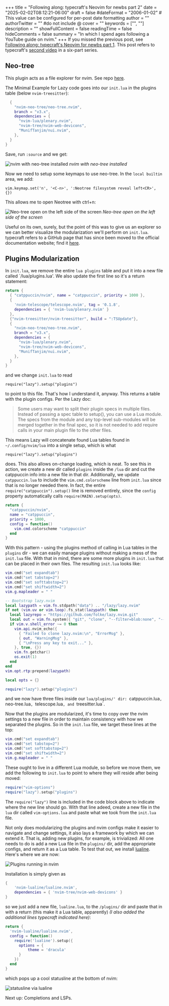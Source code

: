 +++
title = "Following along: typecraft's Neovim for newbs part 2"
date = "2025-02-02T08:12:21-06:00"
draft = false
#dateFormat = "2006-01-02" # This value can be configured for per-post date formatting
author = ""
authorTwitter = "" #do not include @
cover = ""
keywords = ["", ""]
description = ""
showFullContent = false
readingTime = false
hideComments = false
summary = "In which I spend ages following a YouTube guide on nvim."
+++
If you missed the previous post, see [Following along: typecraft's Neovim for newbs part 1](2025-2-2-nvim-newb-1.md). This post refers to typecraft's [second videp](https://www.youtube.com/watch?v=4zyZ3sw_ulc&list=PLsz00TDipIffreIaUNk64KxTIkQaGguqn&index=2) in a six-part series.

## Neo-tree

This plugin acts as a file explorer for nvim. See repo [here](https://github.com/nvim-neo-tree/neo-tree.nvim).

The Minimal Example for Lazy code goes into our `init.lua` in the plugins table (below `nvim-treesitter`):

```lua
  {
    "nvim-neo-tree/neo-tree.nvim",
    branch = "v3.x",
    dependencies = {
      "nvim-lua/plenary.nvim",
      "nvim-tree/nvim-web-devicons",
      "MunifTanjim/nui.nvim",
    },
  }
}
```

Save, run `:source` and we get:

![nvim with neo-tree installed](/img/2025-02-02_with-neo-tree.png)
*nvim with neo-tree installed*

Now we need to setup some keymaps to use neo-tree. In the `local builtin` area, we add:

`vim.keymap.set('n', '<C-n>', ':Neotree filesystem reveal left<CR>', {})`

This allows me to open Neotree with ctrl+n:

![Neo-tree open on the left side of the screen](/img/2025-02-02_neo-tree-working.png)
*Neo-tree open on the left side of the screen*

Useful on its own, surely, but the point of this was to give us an explorer so we can better visualize the modularization we'll perform on `init.lua`. typecraft refers to a GitHub page that has since been moved to the official documentation website; find it [here](https://lazy.folke.io/usage/structuring).

## Plugins Modularization

In `init.lua`, we remove the entire `lua plugins` table and put it into a new file called `/lua/plugins.lua'. We also update the first line so it's a return statement:

```lua
return {
  { "catppuccin/nvim", name = "catppuccin", priority = 1000 },
  {
    'nvim-telescope/telescope.nvim', tag = '0.1.8',
    dependencies = { 'nvim-lua/plenary.nvim' }
  },
  {"nvim-treesitter/nvim-treesitter", build = ":TSUpdate"},
  {
    "nvim-neo-tree/neo-tree.nvim",
    branch = "v3.x",
    dependencies = {
      "nvim-lua/plenary.nvim",
      "nvim-tree/nvim-web-devicons",
      "MunifTanjim/nui.nvim",
    },
  }
}
```

and we change `init.lua` to read

`require("lazy").setup("plugins")`

to point to this file. That's how I understand it, anyway. This returns a table with the plugin configs. Per the Lazy doc:

> Some users may want to split their plugin specs in multiple files. Instead of passing a spec table to setup(), you can use a Lua module. The specs from the module and any top-level sub-modules will be merged together in the final spec, so it is not needed to add require calls in your main plugin file to the other files.

This means Lazy will concatenate found Lua tables found in `~/.config/nvim/lua` into a single setup, which is what

`require("lazy").setup("plugins")`

does. This also allows on-change loading, which is neat. To see this in action, we create a new dir called `plugins` inside the `/lua` dir and cut the catppuccin info into a new file in that dir. Additionally, we update `catppuccin.lua` to include the `vim.cmd.colorscheme` line from `init.lua` since that is no longer needed there. In fact, the entire `require("catppuccin").setup()` line is removed entirely, since the `config` property automatically calls `require(MAIN).setup(opts)`. 

```lua
return {
  "catppuccin/nvim",
  name = "catppuccin",
  priority = 1000,
  config = function()
    vim.cmd.colorscheme "catppuccin"
  end
}
```

With this pattern - using the plugins method of calling in Lua tables in the `plugins` dir - we can easily manage plugins without making a mess of the `init.lua` file. With that in mind, there are some more plugins in `init.lua` that can be placed in their own files. The resulting `init.lua` looks like:

```lua
vim.cmd("set expandtab")
vim.cmd("set tabstop=2")
vim.cmd("set softtabstop=2")
vim.cmd("set shiftwidth=2")
vim.g.mapleader = " "

-- Bootstrap lazy.nvim
local lazypath = vim.fn.stdpath("data") .. "/lazy/lazy.nvim"
if not (vim.uv or vim.loop).fs_stat(lazypath) then
  local lazyrepo = "https://github.com/folke/lazy.nvim.git"
  local out = vim.fn.system({ "git", "clone", "--filter=blob:none", "--branch=stable", lazyrepo, lazypath })
  if vim.v.shell_error ~= 0 then
    vim.api.nvim_echo({
      { "Failed to clone lazy.nvim:\n", "ErrorMsg" },
      { out, "WarningMsg" },
      { "\nPress any key to exit..." },
    }, true, {})
    vim.fn.getchar()
    os.exit(1)
  end
end
vim.opt.rtp:prepend(lazypath)

local opts = {}

require("lazy").setup("plugins")
```

and we now have three files inside our `lua/plugins/' dir: `catppuccin.lua`, `neo-tree.lua`, `telescope.lua`, and `treesitter.lua`.

Now that the plugins are modularized, it's time to copy over the nvim settings to a new file in order to maintain consistency with how we separated the plugins. So in the `init.lua` file, we target these lines at the top:

```lua
vim.cmd("set expandtab")
vim.cmd("set tabstop=2")
vim.cmd("set softtabstop=2")
vim.cmd("set shiftwidth=2")
vim.g.mapleader = " "
```

These ought to live in a different Lua module, so before we move them, we add the following to `init.lua` to point to where they will reside after being moved:

```lua
require("vim-options")
require("lazy").setup("plugins")
```

The `require("lazy")` line is included in the code block above to indicate where the new line should go. With that line adeed, create a new file in the `lua` dir called `vim-options.lua` and paste what we took from the `init.lua` file.

Not only does modularizing the plugins and nvim configs make it easier to navigate and change settings, it also lays a framework by which we can extend it. That is, adding new plugins, for example, is trivialized: All one needs to do is add a new Lua file in the `plugins/` dir, add the appropriate configs, and return it as a Lua table. To test that out, we install [lualine](https://github.com/nvim-lualine/lualine.nvim). Here's where we are now:

![Plugins running in nvim](/img/2025-02-12_nvim_with_pt2_plugins.png)

Installation is simply given as

```lua
{
    'nvim-lualine/lualine.nvim',
    dependencies = { 'nvim-tree/nvim-web-devicons' }
}
```

so we just add a new file, `lualine.lua`, to the `/plugins/` dir and paste that in with a return (this make it a Lua table, apparently) *(I also added the additional lines typecraft indicated here)*:

```lua
return {
  'nvim-lualine/lualine.nvim',
  config = function()
    require('lualine').setup({
      options = {
          theme = 'dracula'
      }
    })
  end
}
```

which pops up a cool statusline at the bottom of nvim:

![statusline via lualine](/img/2025-02-12_nvim_statusline.png)

Next up: Completions and LSPs.

